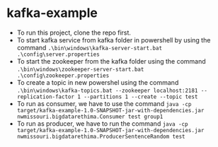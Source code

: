 # kafka-example

- To run this project, clone the repo first.
- To start kafka service from kafka folder in powershell by using the command ``` .\bin\windows\kafka-server-start.bat .\config\server.properties ```
- To start the zookeeper from the kafka folder using the command  ```.\bin\windows\zookeeper-server-start.bat .\config\zookeeper.properties ```
- To create a topic in new powershel using the command ```.\bin\windows\kafka-topics.bat --zookeeper localhost:2181 --replication-factor 1 --partitions 1 --create --topic test```
- To run as consumer, we have to use the command ```java -cp target/kafka-example-1.0-SNAPSHOT-jar-with-dependencies.jar nwmissouri.bigdatarethima.Consumer test group1```
- To run as producer, we have to run the command ```java -cp target/kafka-example-1.0-SNAPSHOT-jar-with-dependencies.jar nwmissouri.bigdatarethima.ProducerSentenceRandom test```
